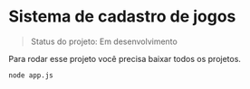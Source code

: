 # Sistema de cadastro de jogos

>Status do projeto: Em desenvolvimento

Para rodar esse projeto você precisa baixar todos os projetos. 

```
node app.js
```

